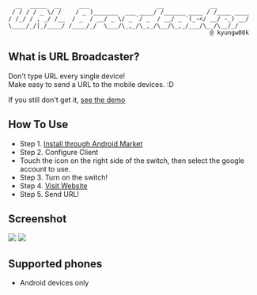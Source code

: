       __  _____  __     ___                   __             __         
     / / / / _ \/ /    / _ )_______  ___ ____/ /______ ____ / /____ ____
    / /_/ / , _/ /__  / _  / __/ _ \/ _ `/ _  / __/ _ `(_-</ __/ -_) __/
    \____/_/|_/____/ /____/_/  \___/\_,_/\_,_/\__/\_,_/___/\__/\__/_/   
                                                             @ kyungw00k

What is URL Broadcaster?
----
Don't type URL every single device!<br />
Make easy to send a URL to the mobile devices. :D

If you still don't get it, [see the demo](http://vimeo.com/35988619 "Demo")

How To Use
----

* Step 1. [Install through Android Market](https://play.google.com/store/apps/details?id=kyungw00k.URLBroadcaster)
* Step 2. Configure Client
 * Touch the icon on the right side of the switch, then select the google account to use.
* Step 3. Turn on the switch!
* Step 4. [Visit Website](http://url-broadcaster.appspot.com/)
* Step 5. Send URL!

Screenshot
----
![](https://lh5.ggpht.com/rzx--PhGapgmevvm95x6gUOcgVpJX3XGrtDAQXwEzXBSmzWuHc_XTF7pIV4kqP3Owp53=h900-rw)
![](https://lh6.ggpht.com/m8M8Q3FT1a0JWo_f4SsLe3sei7yLxGUCiPg8wsWiAIQcxyjFM8kAHUkMF4zOqHd-EA=h900-rw)

Supported phones
----
* Android devices only
